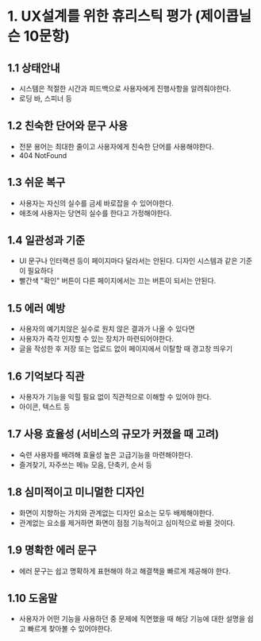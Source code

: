 # 1. UX설계를 위한 휴리스틱 평가 (제이콥닐슨 10문항)

## 1.1 상태안내

- 시스템은 적절한 시간과 피드백으로 사용자에게 진행사항을 알려줘야한다.
- 로딩 바, 스피너 등

## 1.2 친숙한 단어와 문구 사용

- 전문 용어는 최대한 줄이고 사용자에게 친숙한 단어를 사용해야한다.
- 404 NotFound

## 1.3 쉬운 복구

- 사용자는 자신의 실수를 금세 바로잡을 수 있어야한다.
- 애초에 사용자는 당연히 실수를 한다고 가정해야한다.

## 1.4 일관성과 기준

- UI 문구나 인터랙션 등이 페이지마다 달라서는 안된다. 디자인 시스템과 같은 기준이 필요하다
- 빨간색 "확인" 버튼이 다른 페이지에서는 끄는 버튼이 되서는 안된다.

## 1.5 에러 예방

- 사용자의 예기치않은 실수로 원치 않은 결과가 나올 수 있다면
- 사용자가 즉각 인지할 수 있는 장치가 마련되어야한다.
- 글을 작성한 후 저장 또는 업로드 없이 페이지에서 이탈할 때 경고창 띄우기

## 1.6 기억보다 직관

- 사용자가 기능을 익힐 필요 없이 직관적으로 이해할 수 있어야 한다.
- 아이콘, 텍스트 등

## 1.7 사용 효율성 (서비스의 규모가 커졌을 때 고려)

- 숙련 사용자를 배려해 효율성 높은 고급기능을 마련해야한다.
- 즐겨찾기, 자주쓰는 메뉴 모음, 단축키, 순서 등

## 1.8 심미적이고 미니멀한 디자인

- 화면이 지향하는 가치와 관계없는 디자인 요소는 모두 배제해야한다.
- 관계없는 요소를 제거하면 화면이 점점 기능적이고 심미적으로 바뀔 것이다.

## 1.9 명확한 에러 문구

- 에러 문구는 쉽고 명확하게 표현해야 하고 해결책을 빠르게 제공해야 한다.

## 1.10 도움말

- 사용자가 어떤 기능을 사용하던 중 문제에 직면했을 때 해당 기능에 대한 설명을 쉽고 빠르게 찾아볼 수 있어야한다.
